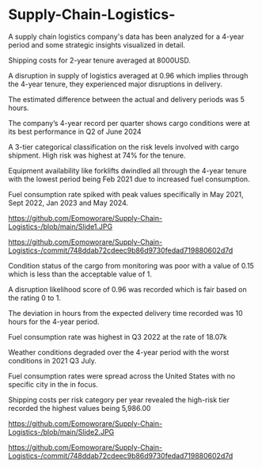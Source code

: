 # Supply-Chain-Logistics-
A supply chain logistics company's data has been analyzed for a 4-year period and some strategic insights visualized in detail.

Shipping costs for 2-year tenure averaged at 8000USD.

A disruption in supply of logistics averaged at 0.96 which implies through the 4-year tenure, they experienced major disruptions in delivery.

The estimated difference between the actual and delivery periods was 5 hours.

The company’s 4-year record per quarter shows cargo conditions were at its best performance in Q2 of June 2024

A 3-tier categorical classification on the risk levels involved with cargo shipment. High risk was highest at 74% for the tenure.

Equipment availability like forklifts dwindled all through the 4-year tenure with the lowest period being Feb 2021 due to increased fuel consumption.

Fuel consumption rate spiked with peak values specifically in May 2021, Sept 2022, Jan 2023 and May 2024.


 https://github.com/Eomoworare/Supply-Chain-Logistics-/blob/main/Slide1.JPG

https://github.com/Eomoworare/Supply-Chain-Logistics-/commit/748ddab72cdeec9b86d9730fedad719880602d7d



Condition status of the cargo from monitoring was poor with a value of 0.15 which is less than the acceptable value of 1.

 A disruption likelihood score of 0.96 was recorded which is fair based on the rating 0 to 1.
 
 The deviation in hours from the expected delivery time recorded was 10 hours for the 4-year period.
 
Fuel consumption rate was highest in Q3 2022 at the rate of 18.07k

 Weather conditions degraded over the 4-year period with the worst conditions in 2021 Q3 July.
 
 Fuel consumption rates were spread across the United States with no specific city in the in focus.
 
 Shipping costs per risk category per year revealed the high-risk tier recorded the highest values being 5,986.00


https://github.com/Eomoworare/Supply-Chain-Logistics-/blob/main/Slide2.JPG

https://github.com/Eomoworare/Supply-Chain-Logistics-/commit/748ddab72cdeec9b86d9730fedad719880602d7d
